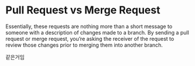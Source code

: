 # Pull Request vs Merge Request

Essentially, these requests are nothing more than a short message to someone with a description of changes made to a branch. By sending a pull request or merge request, you’re asking the receiver of the request to review those changes prior to merging them into another branch.

같은거임

